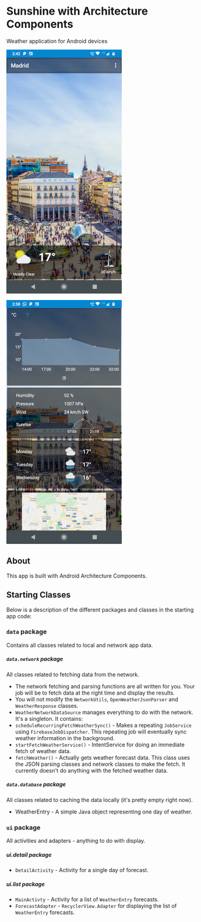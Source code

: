 Sunshine with Architecture Components
================================

Weather application for Android devices

![Image 1](image1.png)

![Image 2](image2.png)

## About
This app is built with Android Architecture Components.

## Starting Classes

Below is a description of the different packages and classes in the starting app code:

### `data` package
Contains all classes related to local and network app data.

##### `data.network` package
All classes related to fetching data from the network.

* The network fetching and parsing functions are all written for you. Your job will be to fetch data at the right time and display the results. 
* You will not modify the `NetworkUtils`, `OpenWeatherJsonParser` and `WeatherResponse` classes.
* `WeatherNetworkDataSource` manages everything to do with the network. It's a singleton. It contains: 
* `scheduleRecurringFetchWeatherSync()` - Makes a repeating `JobService` using `FirebaseJobDispatcher`. This repeating job will eventually sync weather information in the background.
* `startFetchWeatherService()` - IntentService for doing an immediate fetch of weather data.
* `fetchWeather()` - Actually gets weather forecast data. This class uses the JSON parsing classes and network classes to make the fetch. It currently doesn't do anything with the fetched weather data.

##### `data.database` package
All classes related to caching the data locally (it's pretty empty right now).
* WeatherEntry - A simple Java object representing one day of weather.

### `ui` package
All activities and adapters - anything to do with display.

##### ui.detail package
* `DetailActivity` - Activity for a single day of forecast.
##### ui.list package
* `MainActivty` - Activity for a list of `WeatherEntry` forecasts.
* `ForecastAdapter` - `RecyclerView.Adapter` for displaying the list of `WeatherEntry` forecasts.



